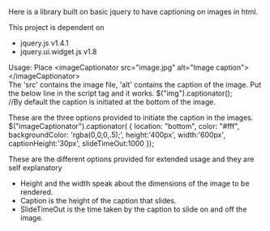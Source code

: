 Here is a library built on basic jquery to have captioning on images in html.

This project is dependent on
- 	jquery.js v1.4.1
- jquery.ui.widget.js v1.8

Usage:
Place &lt;imageCaptionator src="image.jpg" alt="Image caption"&gt;&lt;/imageCaptionator&gt;
<br />The 'src' contains the image file, 'alt' contains the caption of the image. Put the below line in the script tag and it works.
$("img").captionator();
<br />//By default the caption is initiated at the bottom of the image.


These are the three options provided to initiate the caption in the images.
$("imageCaptionator").captionator(
    {
        location: "bottom",
        color: "#fff",
        backgroundColor: 'rgba(0,0,0,.5);',
        height:'400px',
        width:'600px',
        captionHeight:'30px',
        slideTimeOut:1000
    });

These are the different options provided for extended usage and they are self explanatory
- Height and the width speak about the dimensions of the image to be rendered.
- Caption is the height of the caption that slides.
- SlideTimeOut is the time taken by the caption to slide on and off the image.

